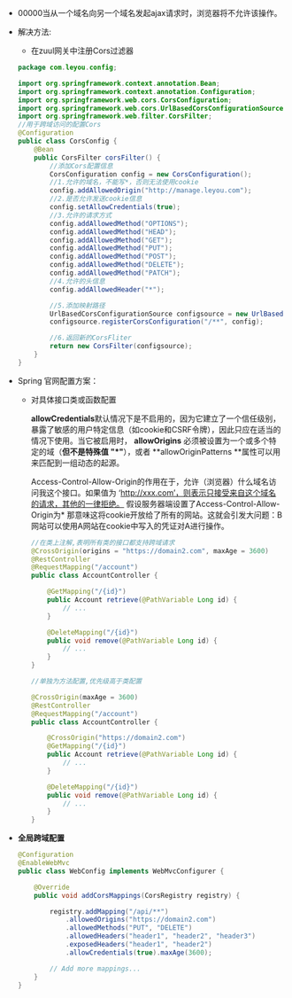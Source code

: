 +  00000当从一个域名向另一个域名发起ajax请求时，浏览器将不允许该操作。

+ 解决方法:

  + 在zuul网关中注册Cors过滤器

  ```java
  package com.leyou.config;
  
  import org.springframework.context.annotation.Bean;
  import org.springframework.context.annotation.Configuration;
  import org.springframework.web.cors.CorsConfiguration;
  import org.springframework.web.cors.UrlBasedCorsConfigurationSource;
  import org.springframework.web.filter.CorsFilter;
  //用于跨域访问的配置Cors
  @Configuration
  public class CorsConfig {
      @Bean
      public CorsFilter corsFilter() {
          //添加Cors配置信息
          CorsConfiguration config = new CorsConfiguration();
          //1.允许的域名，不能写*，否则无法使用cookie
          config.addAllowedOrigin("http://manage.leyou.com");
          //2.是否允许发送cookie信息
          config.setAllowCredentials(true);
          //3.允许的请求方式
          config.addAllowedMethod("OPTIONS");
          config.addAllowedMethod("HEAD");
          config.addAllowedMethod("GET");
          config.addAllowedMethod("PUT");
          config.addAllowedMethod("POST");
          config.addAllowedMethod("DELETE");
          config.addAllowedMethod("PATCH");
          //4.允许的头信息
          config.addAllowedHeader("*");
  
          //5.添加映射路径
          UrlBasedCorsConfigurationSource configsource = new UrlBasedCorsConfigurationSource();
          configsource.registerCorsConfiguration("/**", config);
  
          //6.返回新的CorsFliter
          return new CorsFilter(configsource);
      }
  }
  ```




+ Spring 官网配置方案：

  + 对具体接口类或函数配置

    **allowCredentials**默认情况下是不启用的，因为它建立了一个信任级别，暴露了敏感的用户特定信息（如cookie和CSRF令牌），因此只应在适当的情况下使用。当它被启用时， **allowOrigins** 必须被设置为一个或多个特定的域（**但不是特殊值 "*"**），或者 **allowOriginPatterns **属性可以用来匹配到一组动态的起源。

    

    Access-Control-Allow-Origin的作用在于，允许（浏览器）什么域名访问我这个接口。如果值为 ‘http://xxx.com’，则表示只接受来自这个域名的请求，其他的一律拒绝。
    假设服务器端设置了Access-Control-Allow-Origin为* 那意味这将cookie开放给了所有的网站。这就会引发大问题：B网站可以使用A网站在cookie中写入的凭证对A进行操作。

    ```java
    //在类上注解,表明所有类的接口都支持跨域请求
    @CrossOrigin(origins = "https://domain2.com", maxAge = 3600)
    @RestController
    @RequestMapping("/account")
    public class AccountController {
    
        @GetMapping("/{id}")
        public Account retrieve(@PathVariable Long id) {
            // ...
        }
    
        @DeleteMapping("/{id}")
        public void remove(@PathVariable Long id) {
            // ...
        }
    }
    
    //单独为方法配置,优先级高于类配置
    
    @CrossOrigin(maxAge = 3600)
    @RestController
    @RequestMapping("/account")
    public class AccountController {
    
        @CrossOrigin("https://domain2.com")
        @GetMapping("/{id}")
        public Account retrieve(@PathVariable Long id) {
            // ...
        }
    
        @DeleteMapping("/{id}")
        public void remove(@PathVariable Long id) {
            // ...
        }
    }
    ```

    

+ **全局跨域配置**

  ```java
  @Configuration
  @EnableWebMvc
  public class WebConfig implements WebMvcConfigurer {
  
      @Override
      public void addCorsMappings(CorsRegistry registry) {
  
          registry.addMapping("/api/**")
              .allowedOrigins("https://domain2.com")
              .allowedMethods("PUT", "DELETE")
              .allowedHeaders("header1", "header2", "header3")
              .exposedHeaders("header1", "header2")
              .allowCredentials(true).maxAge(3600);
  
          // Add more mappings...
      }
  }
  ```

  

